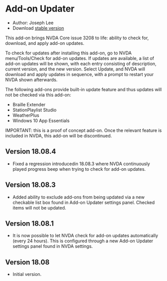 # Add-on Updater

* Author: Joseph Lee
* Download [stable version][1]

This add-on brings NVDA Core issue 3208 to life: ability to check for, download, and apply add-on updates.

To check for updates after installing this add-on, go to NVDA menu/Tools/Check for add-on updates. If updates are available, a list of add-on updates will be shown, with each entry consisting of description, current version, and the new version. Select Update, and NVDA will download and apply updates in sequence, with a prompt to restart your NVDA shown afterwards.

The following add-ons provide built-in update feature and thus updates will not be checked via this add-on:

* Braille Extender
* StationPlaylist Studio
* WeatherPlus
* Windows 10 App Essentials

IMPORTANT: this is a proof of concept add-on. Once the relevant feature is included in NVDA, this add-on will be discontinued.

## Version 18.08.4

* Fixed a regression introducedin 18.08.3 where NVDA continuously played progress beep when trying to check for add-on updates.

## Version 18.08.3

* Added ability to exclude add-ons from being updated via a new checkable list box found in Add-on Updater settings panel. Checked items will not be updated.

## Version 18.08.1

* It is now possible to let NVDA check for add-on updates automatically (every 24 hours). This is configured through a new Add-on Updater settings panel found in NVDA settings.

## Version 18.08

* Initial version.

[1]: https://addons.nvda-project.org/files/get.php?file=nvda3208
